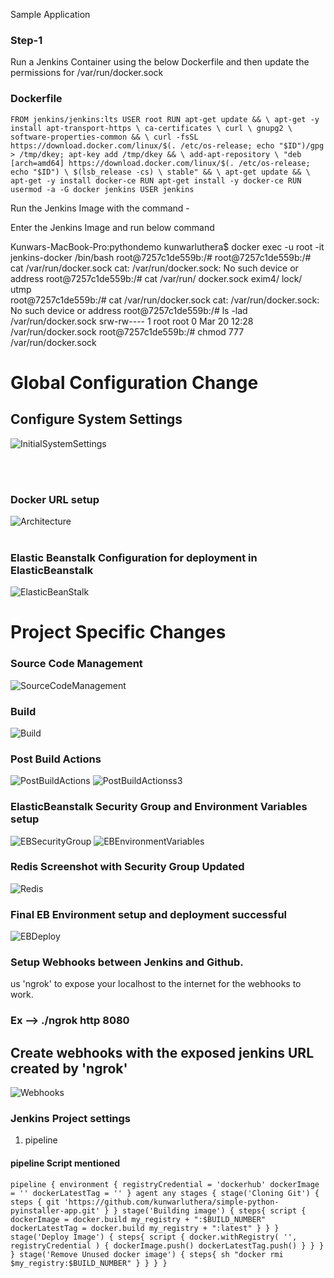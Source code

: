 Sample Application

### Step-1

Run a Jenkins Container using the below Dockerfile and then update the permissions for
/var/run/docker.sock

### Dockerfile

`FROM jenkins/jenkins:lts
USER root
RUN apt-get update && \
apt-get -y install apt-transport-https \
    ca-certificates \
    curl \
    gnupg2 \
    software-properties-common && \
curl -fsSL https://download.docker.com/linux/$(. /etc/os-release; echo "$ID")/gpg > /tmp/dkey; apt-key add /tmp/dkey && \
add-apt-repository \
    "deb [arch=amd64] https://download.docker.com/linux/$(. /etc/os-release; echo "$ID") \
    $(lsb_release -cs) \
    stable" && \
apt-get update && \
apt-get -y install docker-ce
RUN apt-get install -y docker-ce
RUN usermod -a -G docker jenkins
USER jenkins`

Run the Jenkins Image with the command - 


Enter the Jenkins Image and run below command

Kunwars-MacBook-Pro:pythondemo kunwarluthera$ docker exec -u root -it jenkins-docker /bin/bash
root@7257c1de559b:/# 
root@7257c1de559b:/# cat /var/run/docker.sock
cat: /var/run/docker.sock: No such device or address
root@7257c1de559b:/# cat /var/run/
docker.sock  exim4/       lock/        utmp         
root@7257c1de559b:/# cat /var/run/docker.sock 
cat: /var/run/docker.sock: No such device or address
root@7257c1de559b:/# ls -lad /var/run/docker.sock
srw-rw---- 1 root root 0 Mar 20 12:28 /var/run/docker.sock
root@7257c1de559b:/# chmod 777 /var/run/docker.sock



# Global Configuration Change


## Configure System Settings

![InitialSystemSettings](images/Global_Configuration_Change.png)

<br>
<br>

### Docker URL setup 

![Architecture](images/Docker_Builder_URL.png)
<br>
<br>

### Elastic Beanstalk Configuration for deployment in ElasticBeanstalk

![ElasticBeanStalk](images/Deploy_ElasticBeanstalk.png)

# Project Specific Changes 

### Source Code Management 

![SourceCodeManagement](images/Source_Code_Management_Git.png)

### Build

![Build](images/Build.png)

### Post Build Actions

![PostBuildActions](images/Post_Build.png)
![PostBuildActionss3](images/Post_Build_s3.png)

### ElasticBeanstalk Security Group and Environment Variables setup 

![EBSecurityGroup](images/EB-SecurityGroupUpdated.png)
![EBEnvironmentVariables](images/EB-EnviornmentVariables.png)

### Redis Screenshot with Security Group Updated

![Redis](images/Redis-Screenshot-UpdatedSecurityGroup.png)

### Final EB Environment setup and deployment successful 

![EBDeploy](images/Elastic-Beanstalk-DockerAppDeployed.png)

### Setup Webhooks between Jenkins and Github.

us 'ngrok' to expose your localhost to the internet for the webhooks to work.

### Ex --> ./ngrok http 8080

## Create webhooks with the exposed jenkins URL created by 'ngrok'

![Webhooks](images/webhooks.png)

### Jenkins Project settings 

1. pipeline 

#### pipeline Script mentioned

`pipeline {
  environment {
    registryCredential = 'dockerhub'
    dockerImage = ''
    dockerLatestTag = ''
  }
  agent any
  stages {
    stage('Cloning Git') {
      steps {
        git 'https://github.com/kunwarluthera/simple-python-pyinstaller-app.git'
      }
    }
    stage('Building image') {
      steps{
        script {
          dockerImage = docker.build my_registry + ":$BUILD_NUMBER"
          dockerLatestTag = docker.build my_registry + ":latest"
        }
      }
    }
    stage('Deploy Image') {
  steps{
    script {
      docker.withRegistry( '', registryCredential ) {
        dockerImage.push()
        dockerLatestTag.push()
      }
    }
  }
}
stage('Remove Unused docker image') {
  steps{
    sh "docker rmi $my_registry:$BUILD_NUMBER"
  }
}
  }
}`